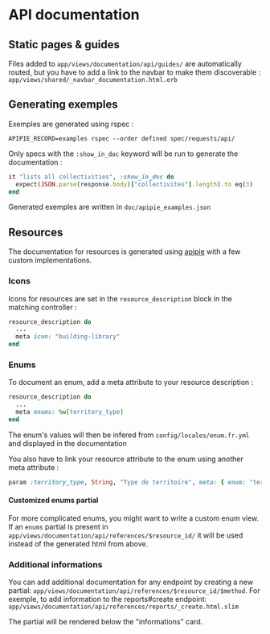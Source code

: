 # API documentation

## Static pages & guides

Files added to `app/views/documentation/api/guides/` are automatically routed, but you have to add a link to the navbar to make them discoverable : `app/views/shared/_navbar_documentation.html.erb`

## Generating exemples
Exemples are generated using rspec :
```
APIPIE_RECORD=examples rspec --order defined spec/requests/api/
```

Only specs with the `:show_in_doc` keyword will be run to generate the documentation :

```ruby
it "lists all collectivities", :show_in_doc do
  expect(JSON.parse(response.body)["collectivites"].length).to eq(3)
end
```
Generated exemples are written in `doc/apipie_examples.json`

## Resources

The documentation for resources is generated using [apipie](https://github.com/Apipie/apipie-rails) with a few custom implementations.

### Icons
Icons for resources are set in the `resource_description` block in the matching controller :
```ruby
resource_description do
  ...
  meta icon: "building-library"
end
```

### Enums
To document an enum, add a meta attribute to your resource description :
```ruby
resource_description do
  ...
  meta enums: %w[territory_type]
end
```
The enum's values will then be infered from `config/locales/enum.fr.yml` and displayed in the documentation

You also have to link your resource attribute to the enum using another meta attribute :
```ruby
param :territory_type, String, "Type de territoire", meta: { enum: "territory_type" }
```


#### Customized enums partial
For more complicated enums, you might want to write a custom enum view.
If an `enums` partial is present in `app/views/documentation/api/references/$resource_id/` it will be used instead of the generated html from above.


### Additional informations
You can add additional documentation for any endpoint by creating a new partial: `app/views/documentation/api/references/$resource_id/$method`.
For exemple, to add information to the reports#create endpoint: `app/views/documentation/api/references/reports/_create.html.slim`

The partial will be rendered below the "informations" card.
